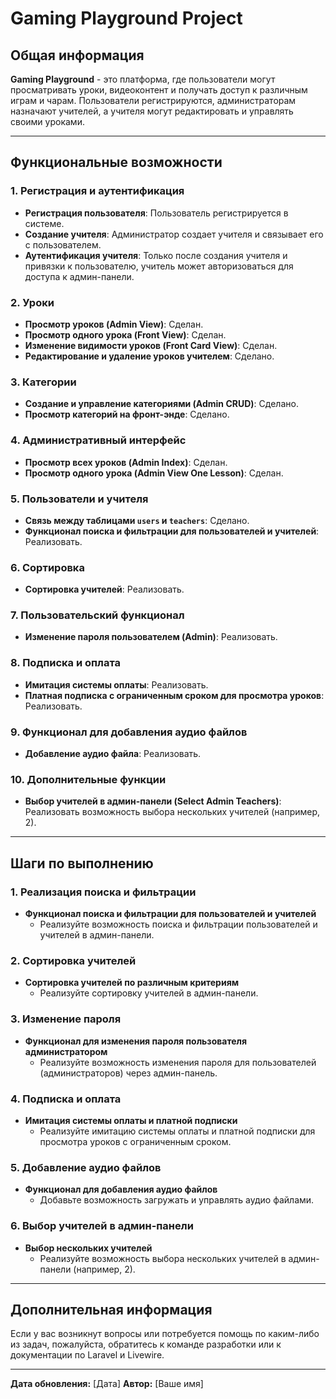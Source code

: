 # Gaming Playground Project

## Общая информация

**Gaming Playground** - это платформа, где пользователи могут просматривать уроки, видеоконтент и получать доступ к различным играм и чарам. Пользователи регистрируются, администраторам назначают учителей, а учителя могут редактировать и управлять своими уроками.

---

## Функциональные возможности

### 1. Регистрация и аутентификация

- **Регистрация пользователя**: Пользователь регистрируется в системе.
- **Создание учителя**: Администратор создает учителя и связывает его с пользователем.
- **Аутентификация учителя**: Только после создания учителя и привязки к пользователю, учитель может авторизоваться для доступа к админ-панели.

### 2. Уроки

- **Просмотр уроков (Admin View)**: Сделан.
- **Просмотр одного урока (Front View)**: Сделан.
- **Изменение видимости уроков (Front Card View)**: Сделан.
- **Редактирование и удаление уроков учителем**: Сделано.

### 3. Категории

- **Создание и управление категориями (Admin CRUD)**: Сделано.
- **Просмотр категорий на фронт-энде**: Сделано.

### 4. Административный интерфейс

- **Просмотр всех уроков (Admin Index)**: Сделан.
- **Просмотр одного урока (Admin View One Lesson)**: Сделан.

### 5. Пользователи и учителя

- **Связь между таблицами `users` и `teachers`**: Сделано.
- **Функционал поиска и фильтрации для пользователей и учителей**: Реализовать.

### 6. Сортировка

- **Сортировка учителей**: Реализовать.

### 7. Пользовательский функционал

- **Изменение пароля пользователем (Admin)**: Реализовать.

### 8. Подписка и оплата

- **Имитация системы оплаты**: Реализовать.
- **Платная подписка с ограниченным сроком для просмотра уроков**: Реализовать.

### 9. Функционал для добавления аудио файлов

- **Добавление аудио файла**: Реализовать.

### 10. Дополнительные функции

- **Выбор учителей в админ-панели (Select Admin Teachers)**: Реализовать возможность выбора нескольких учителей (например, 2).

---

## Шаги по выполнению

### 1. Реализация поиска и фильтрации

- **Функционал поиска и фильтрации для пользователей и учителей**
    - Реализуйте возможность поиска и фильтрации пользователей и учителей в админ-панели.

### 2. Сортировка учителей

- **Сортировка учителей по различным критериям**
    - Реализуйте сортировку учителей в админ-панели.

### 3. Изменение пароля

- **Функционал для изменения пароля пользователя администратором**
    - Реализуйте возможность изменения пароля для пользователей (администраторов) через админ-панель.

### 4. Подписка и оплата

- **Имитация системы оплаты и платной подписки**
    - Реализуйте имитацию системы оплаты и платной подписки для просмотра уроков с ограниченным сроком.

### 5. Добавление аудио файлов

- **Функционал для добавления аудио файлов**
    - Добавьте возможность загружать и управлять аудио файлами.

### 6. Выбор учителей в админ-панели

- **Выбор нескольких учителей**
    - Реализуйте возможность выбора нескольких учителей в админ-панели (например, 2).


---

## Дополнительная информация

Если у вас возникнут вопросы или потребуется помощь по каким-либо из задач, пожалуйста, обратитесь к команде разработки или к документации по Laravel и Livewire.

---

**Дата обновления:** [Дата]
**Автор:** [Ваше имя]
